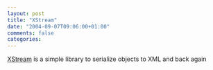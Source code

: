 ```yaml
---
layout: post
title: "XStream"
date: "2004-09-07T09:06:00+01:00"
comments: false
categories: 
---
```


<p><a href="http://xstream.codehaus.org/">XStream</a> is a simple library to serialize objects to XML and back again</p>


